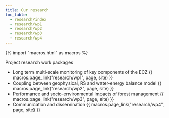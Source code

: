 ```yaml
---
title: Our research
toc_table:
  - research/index    
  - research/wp1
  - research/wp2 
  - research/wp3  
  - research/wp4
---
```


{% import "macros.html" as macros %}

<div class="lead">

Project research work packages

- Long term multi-scale monitoring of key components of the ECZ {{ macros.page_link("research/wp1", page, site) }} 
- Coupling between geophysical, RS and water-energy balance model {{ macros.page_link("research/wp2", page, site) }} 
- Performance and socio-environmental impacts of forest management {{ macros.page_link("research/wp3", page, site) }} 
- Communication and dissemination {{ macros.page_link("research/wp4", page, site) }} 

</div>


